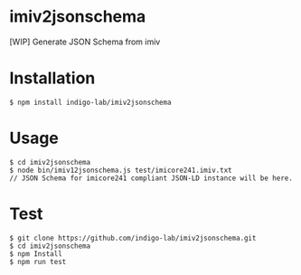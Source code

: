 # imiv2jsonschema
[WIP] Generate JSON Schema from imiv

# Installation

```
$ npm install indigo-lab/imiv2jsonschema
```

# Usage

```
$ cd imiv2jsonschema
$ node bin/imiv12jsonschema.js test/imicore241.imiv.txt
// JSON Schema for imicore241 compliant JSON-LD instance will be here.
```

# Test

```
$ git clone https://github.com/indigo-lab/imiv2jsonschema.git
$ cd imiv2jsonschema
$ npm Install
$ npm run test
```
